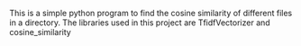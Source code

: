 

 This is a simple python program to find the cosine similarity of different files in a  directory. 
 The libraries used in this project are TfidfVectorizer and cosine_similarity
